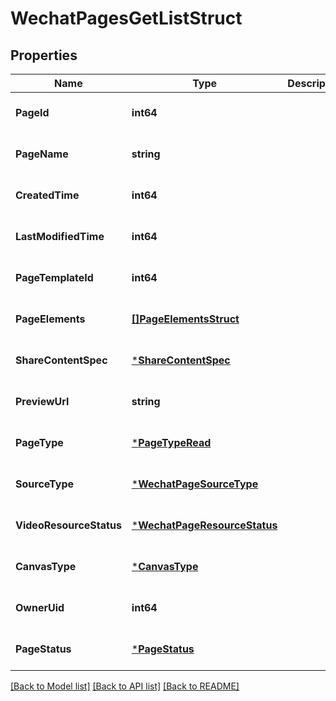 # WechatPagesGetListStruct

## Properties
Name | Type | Description | Notes
------------ | ------------- | ------------- | -------------
**PageId** | **int64** |  | [optional] [default to null]
**PageName** | **string** |  | [optional] [default to null]
**CreatedTime** | **int64** |  | [optional] [default to null]
**LastModifiedTime** | **int64** |  | [optional] [default to null]
**PageTemplateId** | **int64** |  | [optional] [default to null]
**PageElements** | [**[]PageElementsStruct**](page_elements_struct.md) |  | [optional] [default to null]
**ShareContentSpec** | [***ShareContentSpec**](share_content_spec.md) |  | [optional] [default to null]
**PreviewUrl** | **string** |  | [optional] [default to null]
**PageType** | [***PageTypeRead**](PageTypeRead.md) |  | [optional] [default to null]
**SourceType** | [***WechatPageSourceType**](WechatPageSourceType.md) |  | [optional] [default to null]
**VideoResourceStatus** | [***WechatPageResourceStatus**](WechatPageResourceStatus.md) |  | [optional] [default to null]
**CanvasType** | [***CanvasType**](CanvasType.md) |  | [optional] [default to null]
**OwnerUid** | **int64** |  | [optional] [default to null]
**PageStatus** | [***PageStatus**](PageStatus.md) |  | [optional] [default to null]

[[Back to Model list]](../README.md#documentation-for-models) [[Back to API list]](../README.md#documentation-for-api-endpoints) [[Back to README]](../README.md)



